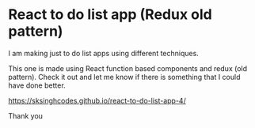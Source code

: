 # React to do list app (Redux old pattern)

I am making just to do list apps using different techniques.

This one is made using React function based components and redux (old pattern). Check it out and let me know if there is something that I could have done better.

https://sksinghcodes.github.io/react-to-do-list-app-4/

Thank you
